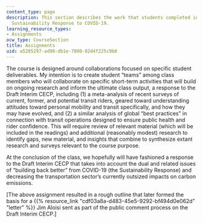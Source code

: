 ```yaml
---
content_type: page
description: This section describes the work that students completed in 11.S955 The
  Sustainability Response to COVID-19.
learning_resource_types:
- Assignments
ocw_type: CourseSection
title: Assignments
uid: a5205297-ad98-db1e-7800-82d4f225c9b8
---
```


The course is designed around collaborations focused on specific student deliverables. My intention is to create student “teams” among class members who will collaborate on specific short-term activities that will build on ongoing research and inform the ultimate class output, a response to the Draft Interim CECP, including (1) a meta-analysis of recent surveys of current, former, and potential transit riders, geared toward understanding attitudes toward personal mobility and transit specifically, and how they may have evolved, and (2) a similar analysis of global “best practices” in connection with transit operations designed to ensure public health and rider confidence. This will require review of relevant material (which will be included in the readings) and additional (reasonably modest) research to identify gaps, new material, and insights that combine to synthesize extant research and surveys relevant to the course purpose.

At the conclusion of the class, we hopefully will have fashioned a response to the Draft Interim CECP that takes into account the dual and related issues of “building back better” from COVID-19 (the Sustainability Response) and decreasing the transportation sector’s currently outsized impacts on carbon emissions.

\[The above assignment resulted in a rough outline that later formed the basis for a {{% resource_link "cdf03a8a-d483-45e5-9292-bf494d0e062d" "letter" %}} Jim Aloisi sent as part of the public comment process on the Draft Interim CECP.\]
